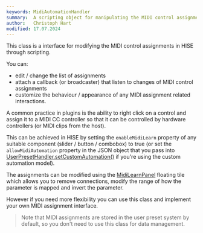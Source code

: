 ```yaml
---
keywords: MidiAutomationHandler
summary:  A scripting object for manipulating the MIDI control assignments
author:   Christoph Hart
modified: 17.07.2024
---
```


This class is a interface for modifying the MIDI control assignments in HISE through scripting.

You can:

- edit / change the list of assignments
- attach a callback (or broadcaster) that listen to changes of MIDI control assignments
- customize the behaviour / appearance of any MIDI assignment related interactions.

A common practice in plugins is the ability to right click on a control and assign it to a MIDI CC controller so that it can be controlled by hardware controllers (or MIDI clips from the host). 

This can be achieved in HISE by setting the `enableMidiLearn` property of any suitable component (slider / button / combobox) to true (or set the `allowMidiAutomation` property in the JSON object that you pass into [UserPresetHandler.setCustomAutomation()](/scripting/scripting-api/userpresethandler#setcustomautomation) if you're using the custom automation model). 

The assignments can be modified using the [MidiLearnPanel](/ui-components/floating-tiles/plugin/midilearnpanel) floating tile which allows you to remove connections, modify the range of how the parameter is mapped and invert the parameter.

However if you need more flexibility you can use this class and implement your own MIDI assignment interface.

> Note that MIDI assignments are stored in the user preset system by default, so you don't need to use this class for data management.


